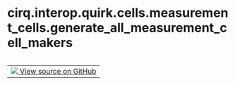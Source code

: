 <div itemscope itemtype="http://developers.google.com/ReferenceObject">
<meta itemprop="name" content="cirq.interop.quirk.cells.measurement_cells.generate_all_measurement_cell_makers" />
<meta itemprop="path" content="Stable" />
</div>

# cirq.interop.quirk.cells.measurement_cells.generate_all_measurement_cell_makers

<!-- Insert buttons and diff -->

<table class="tfo-notebook-buttons tfo-api" align="left">

<td>
  <a target="_blank" href="https://github.com/quantumlib/cirq/tree/master/cirq/interop/quirk/cells/measurement_cells.py">
    <img src="https://www.tensorflow.org/images/GitHub-Mark-32px.png" />
    View source on GitHub
  </a>
</td>
</table>





<pre class="devsite-click-to-copy prettyprint lang-py tfo-signature-link">
<code>cirq.interop.quirk.cells.measurement_cells.generate_all_measurement_cell_makers() -> Iterator[<a href="../../../../../cirq/interop/quirk/cells/CellMaker.md"><code>cirq.interop.quirk.cells.CellMaker</code></a>]
</code></pre>



<!-- Placeholder for "Used in" -->
